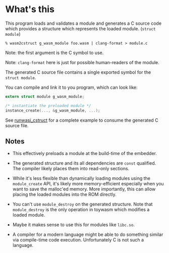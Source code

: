 # What's this

This program loads and validates a module and generates a C source code
which provides a structure which represents the loaded module.
(`struct module`)

```shell
% wasm2cstruct g_wasm_module foo.wasm | clang-format > module.c
```

Note: the first argument is the C symbol to use.

Note: `clang-format` here is just for possible human-readers of the module.

The generated C source file contains a single exported symbol for the
`struct module`.

You can compile and link it to you program, which can look like:

```c
extern struct module g_wasm_module;

/* instantiate the preloaded module */
instance_create(..., &g_wasm_module, ...);
```

See [runwasi_cstruct] for a complete example to consume
the generated C source file.

[runwasi_cstruct]: ../runwasi_cstruct

## Notes

* This effectively preloads a module at the build-time of the embedder.

* The generated structure and its all dependencies are `const` qualified.
  The compiler likely places them into read-only sections.

* While it's less flexible than dynamically loading modules using
  the `module_create` API, it's likely more memory-efficient
  especially when you want to save the malloc'ed memory.
  More importantly, this can allow placing the loaded modules into
  the ROM directly.

* You can't use `module_destroy` on the generated structure.
  Note that `module_destroy` is the only operation in toywasm which
  modifies a loaded module.

* Maybe it makes sense to use this for modules like `libc.so`.

* A compiler for a modern language might be able to do something similar
  via compile-time code execution. Unfortunately C is not such a language.
